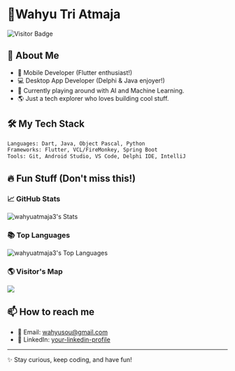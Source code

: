 # 👾Wahyu Tri Atmaja

![Visitor Badge](https://komarev.com/ghpvc/?username=wahyuatmaja3&label=Hey%20Visitor!&color=green&style=flat)

## 🚀 About Me
- 📱 Mobile Developer (Flutter enthusiast!)
- 💻 Desktop App Developer (Delphi & Java enjoyer!)
- 🧠 Currently playing around with AI and Machine Learning.
- 🌎 Just a tech explorer who loves building cool stuff.

## 🛠️ My Tech Stack
```bash
Languages: Dart, Java, Object Pascal, Python
Frameworks: Flutter, VCL/FireMonkey, Spring Boot
Tools: Git, Android Studio, VS Code, Delphi IDE, IntelliJ
```

## 🔥 Fun Stuff (Don't miss this!)
### 📈 GitHub Stats
![wahyuatmaja3's Stats](https://github-readme-stats.vercel.app/api?username=wahyuatmaja3&theme=vision-friendly-dark&show_icons=true&hide_border=false&count_private=true)

### 📚 Top Languages
![wahyuatmaja3's Top Languages](https://github-readme-stats.vercel.app/api/top-langs/?username=wahyuatmaja3&theme=vision-friendly-dark&show_icons=true&hide_border=false&layout=compact)

### 🌎 Visitor's Map
[![](https://visitcount.itsvg.in/api?id=wahyuatmaja3&label=Profile%20Views&color=12&icon=5&pretty=true)](https://visitcount.itsvg.in)

## 📫 How to reach me
- 📧 Email: wahyusou@gmail.com
- 💼 LinkedIn: [your-linkedin-profile](https://linkedin.com/in/your-linkedin-profile)

---
✨ Stay curious, keep coding, and have fun!
